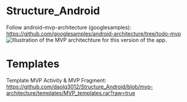 # Structure_Android
Follow android-mvp-architecture (googlesamples): https://github.com/googlesamples/android-architecture/tree/todo-mvp
<img src="https://github.com/googlesamples/android-architecture/wiki/images/mvp.png" alt="Illustration of the MVP architechture for this version of the app."/>
# Templates
Template MVP Activity & MVP Fragment: https://github.com/daolq3012/Structure_Android/blob/mvp-architecture/templates/MVP_templates.rar?raw=true
